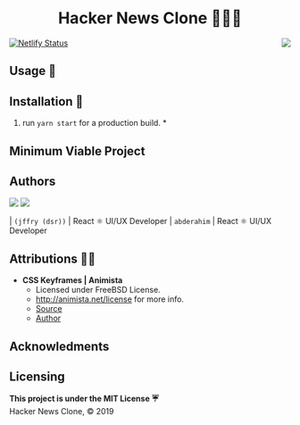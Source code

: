 
<h1 align="center">Hacker News Clone 👩🏿‍💻</h1>
<img align="right" src="https://img.shields.io/badge/Built%20with-React%20%E2%9A%9B-purple?style=flat&logo=appveyor">

[![Netlify Status](https://api.netlify.com/api/v1/badges/76aa6289-1645-4ca3-b03d-a9e5fc951807/deploy-status)](https://app.netlify.com/sites/hackernewscl0ne/deploys)
## Usage  🔬

## Installation 🔨

1. run ```yarn start``` for a production build. 
    * 


## Minimum Viable Project 


## Authors
<img src="/hacker-news/public/jeffrey.png">
<img src="https://avatars0.githubusercontent.com/u/53605229?s=400&u=5754442c1166ecfbcc14ef9b43ad1248ef88fc43&v=4">

| ```(jffry (dsr))``` | React ⚛ UI/UX Developer |  ```abderahim``` | React ⚛ UI/UX Developer

## Attributions 🙏🏿

* **CSS Keyframes | Animista**
    * Licensed under FreeBSD License.
    * http://animista.net/license for more info. 
    * [Source](http://animista.net) 
    * [Author](https://twitter.com/@cssanimista)

## Acknowledments

## Licensing 
**This project is under the MIT License ☔**<br>
Hacker News Clone, © 2019
